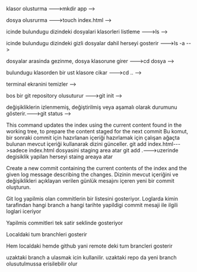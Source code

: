 <!--! mkdir--->

klasor olusturma --->mkdir app -->

<!--! touch--->

dosya olusrurma --->touch index.html -->

<!--! ls--->

icinde bulundugu dizindeki dosyalari klasorleri listleme --->ls -->

<!--! ls -a--->

icinde bulundugu dizindeki gizli dosyalar dahil herseyi gosterir --->ls -a -->

<!--! cd dosya--->

dosyalar arasinda gezinme, dosya klasorune girer --->cd dosya -->

<!--! cd ..--->

bulundugu klasorden bir ust klasore cikar --->cd .. -->

<!--! clear--->

terminal ekranini temizler -->

<!--! git init--->

bos bir git repository olusuturur --->git init -->

<!--! git status--->

değişikliklerin izlenmemiş, değiştirilmiş veya aşamalı olarak durumunu gösterir.--->git status -->

<!--! git add -->

This command updates the index using the current content found in the working tree, to prepare
the content staged for the next commit
Bu komut, bir sonraki commit için hazırlanan içeriği hazırlamak için çalışan ağaçta bulunan
mevcut içeriği kullanarak dizini günceller.
git add index.html--->sadece index.html dosyasini staging area atar
git add .--->uzerinde degisiklik yapilan herseyi staing areaya atar

<!--! git commit -m 'commit mesaji' -->

Create a new commit containing the current contents of the index and the given log message
describing the changes.
Dizinin mevcut içeriğini ve değişiklikleri açıklayan verilen günlük mesajını içeren yeni
bir commit oluşturun.

<!--! git log -->

Git log yapilmis olan commitlerin bir listesini gosteriyor. Loglarda kimin tarafindan hangi branch a
hangi tarihte yapildigi commit mesaji ile ilgili loglari iceriyor

<!--! git log --oneline -->

Yapilmis commitleri tek satir seklinde gosteriyor

<!--todo BRANCH -->

<!--! git branch --->

Localdaki tum branchleri gosterir

<!--! git branch --all --->

Hem localdaki hemde github yani remote deki tum brancleri gosterir

<!--! git fetch -->

uzaktaki branch a ulasmak icin kullanilir. uzaktaki repo da yeni branch olusutulmussa erisilebilir olur
